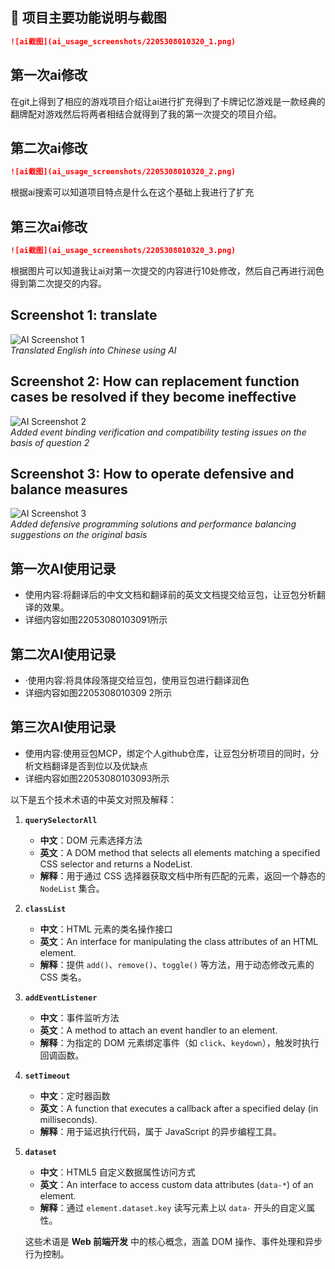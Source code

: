 
## 📮 项目主要功能说明与截图

```markdown
![ai截图](ai_usage_screenshots/2205308010320_1.png)
```
## 第一次ai修改
在git上得到了相应的游戏项目介绍让ai进行扩充得到了卡牌记忆游戏是一款经典的翻牌配对游戏然后将两者相结合就得到了我的第一次提交的项目介绍。

## 第二次ai修改
```markdown
![ai截图](ai_usage_screenshots/2205308010320_2.png)
```
根据ai搜索可以知道项目特点是什么在这个基础上我进行了扩充

## 第三次ai修改
```markdown
![ai截图](ai_usage_screenshots/2205308010320_3.png)
```
根据图片可以知道我让ai对第一次提交的内容进行10处修改，然后自己再进行润色得到第二次提交的内容。

<!-- by qinhaixia  -->

## Screenshot 1:  translate
![AI Screenshot 1](ai_usage_screenshots/2205308010311_1.png)  
*Translated English into Chinese using AI*

## Screenshot 2:  How can replacement function cases be resolved if they become ineffective
![AI Screenshot 2](ai_usage_screenshots/2205308010311_2.png)  
*Added event binding verification and compatibility testing issues on the basis of question 2*

## Screenshot 3: How to operate defensive and balance measures  
![AI Screenshot 3](ai_usage_screenshots/2205308010311_3.png)  
*Added defensive programming solutions and performance balancing suggestions on the original basis*

<!--by zhouxian-->



## 第一次AI使用记录

- 使用内容:将翻译后的中文文档和翻译前的英文文档提交给豆包，让豆包分析翻译的效果。
- 详细内容如图22053080103091所示

## 第二次AI使用记录

- ·使用内容:将具体段落提交给豆包，使用豆包进行翻译润色
- 详细内容如图2205308010309 2所示

## 第三次AI使用记录

- 使用内容:使用豆包MCP，绑定个人github仓库，让豆包分析项目的同时，分析文档翻译是否到位以及优缺点
- 详细内容如图22053080103093所示

<!-- by liyueying -->



以下是五个技术术语的中英文对照及解释：  

1. **`querySelectorAll`**  
   - **中文**：DOM 元素选择方法  
   - **英文**：A DOM method that selects all elements matching a specified CSS selector and returns a NodeList.  
   - **解释**：用于通过 CSS 选择器获取文档中所有匹配的元素，返回一个静态的 `NodeList` 集合。  

2. **`classList`**  
   - **中文**：HTML 元素的类名操作接口  
   - **英文**：An interface for manipulating the class attributes of an HTML element.  
   - **解释**：提供 `add()`、`remove()`、`toggle()` 等方法，用于动态修改元素的 CSS 类名。  

3. **`addEventListener`**  
   - **中文**：事件监听方法  
   - **英文**：A method to attach an event handler to an element.  
   - **解释**：为指定的 DOM 元素绑定事件（如 `click`、`keydown`），触发时执行回调函数。  

4. **`setTimeout`**  
   - **中文**：定时器函数  
   - **英文**：A function that executes a callback after a specified delay (in milliseconds).  
   - **解释**：用于延迟执行代码，属于 JavaScript 的异步编程工具。  

5. **`dataset`**  
   - **中文**：HTML5 自定义数据属性访问方式  
   - **英文**：An interface to access custom data attributes (`data-*`) of an element.  
   - **解释**：通过 `element.dataset.key` 读写元素上以 `data-` 开头的自定义属性。  
   
   这些术语是 **Web 前端开发** 中的核心概念，涵盖 DOM 操作、事件处理和异步行为控制。

